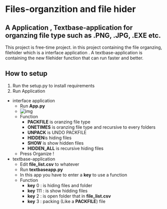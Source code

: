 # Files-organzition and file hider
## A Application , Textbase-application for organzing file type such as .PNG, .JPG, .EXE etc.

This project is free-time project.
in this project containing the file organzing, filehider which is a interface application . A textbase-application is containing the new filehider function that can run faster and better.

##  How to setup
1. Run the setup.py to install requirements
2. Run Application
 * interface application
   * Run **App.py**
   * ![img](https://i.ibb.co/X7JS8nm/Screenshot-2024-06-20-000816.png)
   * Function
      * **PACKFILE** is oranzing file type
      * **ONETIMES** is oranzing file type and recursive to every folders
      * **UNPACK** is UNDO PACKFILE
      * **HIDDEN**is hiding files
      * **SHOW** is show hidden files
      * **HIDDEN_ALL** is recursive hiding files
   * Press Organize !
 * textbase-application
   * Edit **file_list.csv** to whatever   
   * Run **textbaseapp.py**
   * In this app you have to enter a **key** to use a function
   * Function
     * **key** 0 : is hiding files and folder
     * **key** 111 : is show hidding files
     * **key** 2 : is open folder that in **file_list.csv**
     * **key** 3 : packing (Like a **PACKFILE**) file 

